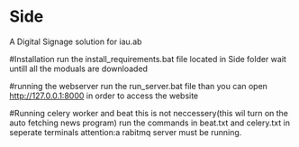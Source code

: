 # Side
A Digital Signage solution for iau.ab

#Installation
run the install_requirements.bat file located in Side folder
wait untill all the moduals are downloaded

#running the webserver
run the run_server.bat file
than you can open http://127.0.0.1:8000 in order to access the website


#Running celery worker and beat
this is not neccessery(this wil turn on the auto fetching news program)
run the commands in beat.txt and celery.txt in seperate terminals
attention:a rabitmq server must be running.

